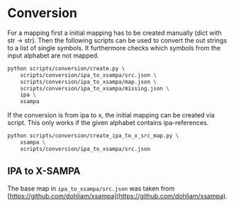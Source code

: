 # Conversion

For a mapping first a initial mapping has to be created manually (dict with str -> str).
Then the following scripts can be used to convert the out strings to a list of single symbols.
It furthermore checks which symbols from the input alphabet are not mapped.

```sh
python scripts/conversion/create.py \
    scripts/conversion/ipa_to_xsampa/src.json \
    scripts/conversion/ipa_to_xsampa/map.json \
    scripts/conversion/ipa_to_xsampa/missing.json \
    ipa \
    xsampa
```

If the conversion is from ipa to x, the initial mapping can be created via script.
This only works if the given alphabet contains ipa-references.

```sh
python scripts/conversion/create_ipa_to_x_src_map.py \
    xsampa \
    scripts/conversion/ipa_to_xsampa/src.json
```

## IPA to X-SAMPA
The base map in ``ipa_to_xsampa/src.json`` was taken from [https://github.com/dohliam/xsampa](https://github.com/dohliam/xsampa).
